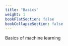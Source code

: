 ```yaml
---
title: "Basics"
weight: 1
bookFlatSection: false
bookCollapseSection: false
---
```


Basics of machine learning